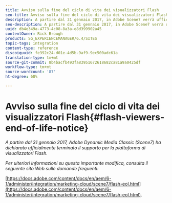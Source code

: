 ```yaml
---
title: Avviso sulla fine del ciclo di vita dei visualizzatori Flash
seo-title: Avviso sulla fine del ciclo di vita dei visualizzatori Flash
description: A partire dal 31 gennaio 2017, in Adobe Scene7 verrà ufficialmente terminato il supporto per la piattaforma di visualizzazione Flash.
seo-description: A partire dal 31 gennaio 2017, in Adobe Scene7 verrà ufficialmente terminato il supporto per la piattaforma di visualizzazione Flash.
uuid: db4e349a-4773-4c08-8a3a-e8d399902a45
contentOwner: Rick Brough
products: SG_EXPERIENCEMANAGER/6.4/SITES
topic-tags: integration
content-type: reference
discoiquuid: fe392c24-d01e-4d5b-9af9-9ec500adc61a
translation-type: tm+mt
source-git-commit: 8b4bacfb493fa83951672618682ca81a9a0425df
workflow-type: tm+mt
source-wordcount: '87'
ht-degree: 68%

---
```



# Avviso sulla fine del ciclo di vita dei visualizzatori Flash{#flash-viewers-end-of-life-notice}

*A partire dal 31 gennaio 2017,  Adobe Dynamic Media Classic (Scene7) ha dichiarato ufficialmente terminato il supporto per la piattaforma di visualizzatori Flash.*

*Per ulteriori informazioni su questa importante modifica, consulta il seguente sito Web sulle domande frequenti:*

[https://docs.adobe.com/content/docs/en/aem/6-1/administer/integration/marketing-cloud/scene7/flash-eol.html](https://docs.adobe.com/content/docs/en/aem/6-1/administer/integration/marketing-cloud/scene7/flash-eol.html).
